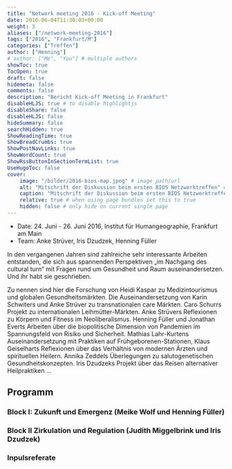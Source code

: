 ```yaml
---
title: "Network meeting 2016 - Kick-off Meeting"
date: 2016-06-04T11:30:03+00:00
weight: 3
aliases: ["/network-meeting-2016"]
tags: ["2016", "Frankfurt/M"]
categories: ["Treffen"]
author: ["Henning"]
# author: ["Me", "You"] # multiple authors
showToc: true
TocOpen: true
draft: false
hidemeta: false
comments: false
description: "Bericht Kick-off Meeting in Frankfurt"
disableHLJS: true # to disable highlightjs
disableShare: false
disableHLJS: false
hideSummary: false
searchHidden: true
ShowReadingTime: true
ShowBreadCrumbs: true
ShowPostNavLinks: true
ShowWordCount: true
ShowRssButtonInSectionTermList: true
UseHugoToc: false
cover:
    image: "/bilder/2016-bios-map.jpeg" # image path/url
    alt: "Mitschrift der Diskussion beim ersten BIOS Netzwerktreffen" # alt text
    caption: "Mitschrift der Diskussion beim ersten BIOS Netzwerktreffen" # display caption under cover
    relative: true # when using page bundles set this to true
    hidden: false # only hide on current single page
---
```


- Date: 24. Juni - 26. Juni 2016, Institut für Humangeographie, Frankfurt am Main
- Team: Anke Strüver, Iris Dzudzek, Henning Füller

In den vergangenen Jahren sind zahlreiche sehr interessante Arbeiten entstanden, die sich aus spannenden Perspektiven „im Nachgang des cultural turn“ mit Fragen rund um Gesundheit und Raum auseinandersetzen. Und ihr habt sie geschrieben.

Zu nennen sind hier die Forschung von Heidi Kaspar zu Medizintourismus und globalen Gesundheitsmärkten. Die Auseinandersetzung von Karin Schwiters und Anke Strüver zu transnationalen care Märkten. Caro Schurrs Projekt zu internationalen Leihmütter-Märkten. Anke Strüvers Reflexionen zu Körpern und Fitness im Neoliberalismus. Henning Füller und Jonathan Everts Arbeiten über die biopolitische Dimension von Pandemien im Spannungsfeld von Risiko und Sicherheit. Mathias Lahr-Kurtens Auseinandersetzung mit Praktiken auf Frühgeborenen-Stationen, Klaus Geiselharts Reflexionen über das Verhältnis von modernen Ärzten und spirituellen Heilern. Annika Zeddels Überlegungen zu salutogenetischen Gesundheitskonzepten. Iris Dzudzeks Projekt über das Reisen alternativer Heilpraktiken ...


## Programm

### Block I: Zukunft und Emergenz (Meike Wolf und Henning Füller)

### Block II Zirkulation und Regulation (Judith Miggelbrink und Iris Dzudzek)

### Inpulsreferate 
